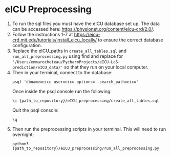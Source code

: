 eICU Preprocessing
==================================

1) To run the sql files you must have the eICU database set up. The data can be accessed here: https://physionet.org/content/eicu-crd/2.0/. 
2) Follow the instructions 1-7 at https://eicu-crd.mit.edu/tutorials/install_eicu_locally/ to ensure the correct database configuration. 
3) Replace the eICU_paths in `create_all_tables.sql` and `run_all_preprocessing.py` using find and replace for 
`'/Users/emmarocheteau/PycharmProjects/eICU-LoS-prediction/eICU_data/'` so that they run on your local computer.
4) Then in your terminal, connect to the database: 
    ```
    psql 'dbname=eicu user=eicu options=--search_path=eicu'
    ```
    Once inside the psql console run the following:
    ```
    \i {path_to_repository}/eICU_preprocessing/create_all_tables.sql
    ```
    Quit the psql console:
    ```
    \q
    ```
5) Then run the preprocessing scripts in your terminal. This will need to run overnight:
    ```
    python3 {path_to_repository}/eICU_preprocessing/run_all_preprocessing.py
    ```
